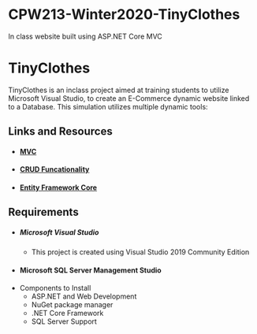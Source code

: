 # CPW213-Winter2020-TinyClothes
In class website built using ASP.NET Core MVC


# TinyClothes



TinyClothes is an inclass project aimed at training students to utilize Microsoft Visual Studio, to create an E-Commerce dynamic website
linked to a Database. This simulation utilizes multiple dynamic tools:

 ## Links and Resources
  * #### [MVC](https://docs.microsoft.com/en-us/aspnet/mvc/)
  * #### [CRUD Funcationality](https://docs.microsoft.com/en-us/aspnet/core/data/ef-mvc/crud?view=aspnetcore-3.1)
  * #### [Entity Framework Core](https://docs.microsoft.com/en-us/ef/core/)
  
  
## Requirements
 * ##### Microsoft Visual Studio
    * This project is created using Visual Studio 2019 Community Edition
 * #### Microsoft SQL Server Management Studio
 * Components to Install
    * ASP.NET and Web Development
    * NuGet package manager
    * .NET Core Framework
    * SQL Server Support
 
